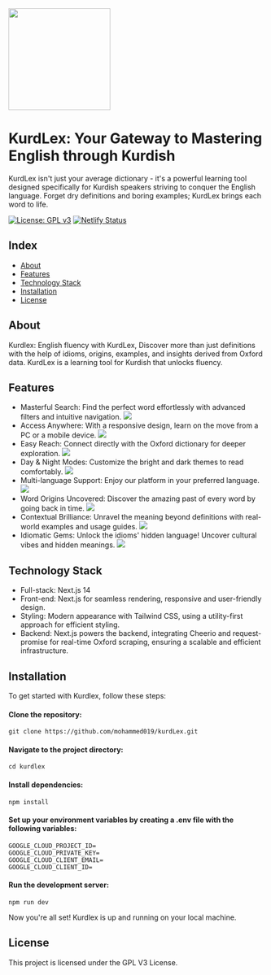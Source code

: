 <img src="/public/logo/kurdlex5.png" width="200">

# KurdLex: Your Gateway to Mastering English through Kurdish

KurdLex isn't just your average dictionary - it's a powerful learning tool designed specifically for Kurdish speakers striving to conquer the English language. Forget dry definitions and boring examples; KurdLex brings each word to life.

[![License: GPL v3](https://img.shields.io/badge/License-GPLv3-blue.svg)](https://www.gnu.org/licenses/gpl-3.0)
[![Netlify Status](https://api.netlify.com/api/v1/badges/37e4b823-26ce-48c8-8bdf-e0955abcab96/deploy-status)](https://app.netlify.com/sites/stellular-hotteok-8a6ae2/deploys)

## Index

- [About](#about)
- [Features](#Features)
- [Technology Stack](#technology-stack)
- [Installation](#installation)
- [License](#license)

## About

Kurdlex: English fluency with KurdLex, Discover more than just definitions with the help of idioms, origins, examples, and insights derived from Oxford data. KurdLex is a learning tool for Kurdish that unlocks fluency.

## Features

- Masterful Search: Find the perfect word effortlessly with advanced filters and intuitive navigation.
  <img src="/screenshots/1.png">
- Access Anywhere: With a responsive design, learn on the move from a PC or a mobile device.
  <img src="/screenshots/2.png">
- Easy Reach: Connect directly with the Oxford dictionary for deeper exploration.
  <img src="/screenshots/3.png">
- Day & Night Modes: Customize the bright and dark themes to read comfortably.
  <img src="/screenshots/4.png">
- Multi-language Support: Enjoy our platform in your preferred language.
  <img src="/screenshots/5.png">
- Word Origins Uncovered: Discover the amazing past of every word by going back in time.
  <img src="/screenshots/6.png">
- Contextual Brilliance: Unravel the meaning beyond definitions with real-world examples and usage guides.
  <img src="/screenshots/7.png">
- Idiomatic Gems: Unlock the idioms' hidden language! Uncover cultural vibes and hidden meanings.
  <img src="/screenshots/8.png">

## Technology Stack

- Full-stack: Next.js 14
- Front-end: Next.js for seamless rendering, responsive and user-friendly design.
- Styling: Modern appearance with Tailwind CSS, using a utility-first approach for efficient styling.
- Backend: Next.js powers the backend, integrating Cheerio and request-promise for real-time Oxford scraping, ensuring a scalable and efficient infrastructure.

## Installation

To get started with Kurdlex, follow these steps:

#### Clone the repository:

    git clone https://github.com/mohammed019/kurdLex.git

#### Navigate to the project directory:

    cd kurdlex

#### Install dependencies:

    npm install

#### Set up your environment variables by creating a .env file with the following variables:

    GOOGLE_CLOUD_PROJECT_ID=
    GOOGLE_CLOUD_PRIVATE_KEY=
    GOOGLE_CLOUD_CLIENT_EMAIL=
    GOOGLE_CLOUD_CLIENT_ID=

#### Run the development server:

    npm run dev

Now you're all set! Kurdlex is up and running on your local machine.

## License

This project is licensed under the GPL V3 License.
